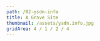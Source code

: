 ```yaml
---
path: /02-ysdn-info
title: A Grave Site
thumbnail: /assets/ysdn.info.jpg
gridArea: 4 / 1 / 2 / 4
---
```


